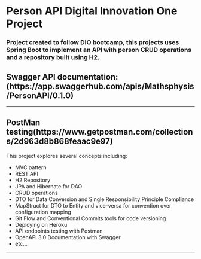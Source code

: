 # Person API Digital Innovation One Project
<h3>Project created to follow DIO bootcamp, this projects uses Spring Boot to
implement an API with person CRUD operations and a
repository built using H2.</h3>
<h2>Swagger API documentation: (https://app.swaggerhub.com/apis/Mathsphysis/PersonAPI/0.1.0)</h2>
<hr>
<h2>PostMan testing(https://www.getpostman.com/collections/2d963d8b868feaac9e97)</h2>

This project explores several concepts including:
    
- MVC pattern
- REST API
- H2 Repository
- JPA and Hibernate for DAO
- CRUD operations
- DTO for Data Conversion and Single Responsibility Principle Compliance
- MapStruct for DTO to Entity and vice-versa for convention over configuration mapping
- Git Flow and Conventional Commits tools for code versioning
- Deploying on Heroku
- API endpoints testing with Postman
- OpenAPI 3.0 Documentation with Swagger
- etc...

<hr>

    
    
